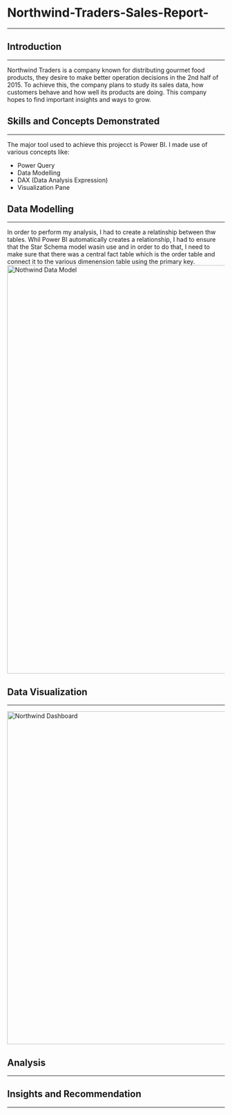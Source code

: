 # Northwind-Traders-Sales-Report-
---
## Introduction
---
Northwind Traders is a company known for distributing gourmet food products, they desire to make better operation decisions in the 2nd half of 2015. To achieve this, the company plans to study its sales data, how customers behave and how well its products are doing. This company hopes to find important insights and ways to grow. 
## Skills and Concepts Demonstrated 
---
 The major tool used to achieve this projecct is Power BI. I made use of various concepts like:
 - Power Query
 - Data Modelling
 - DAX (Data Analysis Expression)
 - Visualization Pane 
  
## Data Modelling 
---
In order to perform my analysis, I had to create a relatinship between thw tables. Whil Power BI automatically creates a relationship, I had to ensure that the Star Schema model wasin use and in order to do that, I need to make sure that there was a central fact table which is the order table and connect it to the various dimenension table using the primary key. 
<img width="943" alt="Nothwind Data Model " src="https://github.com/user-attachments/assets/3812e4de-8f90-49f5-a63c-7884e831d19b">


## Data Visualization 
---
<img width="769" alt="Northwind Dashboard " src="https://github.com/user-attachments/assets/197dcca4-142d-42f4-a1f2-7460d4f6c0a9">



## Analysis 
---
## Insights and Recommendation
---


